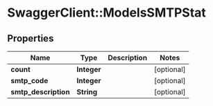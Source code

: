 # SwaggerClient::ModelsSMTPStat

## Properties
Name | Type | Description | Notes
------------ | ------------- | ------------- | -------------
**count** | **Integer** |  | [optional] 
**smtp_code** | **Integer** |  | [optional] 
**smtp_description** | **String** |  | [optional] 


